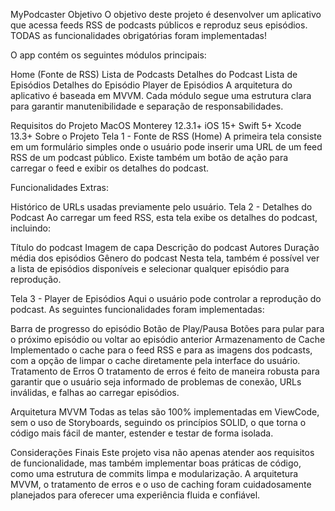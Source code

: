 MyPodcaster
Objetivo
O objetivo deste projeto é desenvolver um aplicativo que acessa feeds RSS de podcasts públicos e reproduz seus episódios. TODAS as funcionalidades obrigatórias foram implementadas!

O app contém os seguintes módulos principais:

Home (Fonte de RSS)
Lista de Podcasts
Detalhes do Podcast
Lista de Episódios
Detalhes do Episódio
Player de Episódios
A arquitetura do aplicativo é baseada em MVVM. Cada módulo segue uma estrutura clara para garantir manutenibilidade e separação de responsabilidades.

Requisitos do Projeto
MacOS Monterey 12.3.1+
iOS 15+
Swift 5+
Xcode 13.3+
Sobre o Projeto
Tela 1 - Fonte de RSS (Home)
A primeira tela consiste em um formulário simples onde o usuário pode inserir uma URL de um feed RSS de um podcast público. Existe também um botão de ação para carregar o feed e exibir os detalhes do podcast.

Funcionalidades Extras:

Histórico de URLs usadas previamente pelo usuário.
Tela 2 - Detalhes do Podcast
Ao carregar um feed RSS, esta tela exibe os detalhes do podcast, incluindo:

Título do podcast
Imagem de capa
Descrição do podcast
Autores
Duração média dos episódios
Gênero do podcast
Nesta tela, também é possível ver a lista de episódios disponíveis e selecionar qualquer episódio para reprodução.

Tela 3 - Player de Episódios
Aqui o usuário pode controlar a reprodução do podcast. As seguintes funcionalidades foram implementadas:

Barra de progresso do episódio
Botão de Play/Pausa
Botões para pular para o próximo episódio ou voltar ao episódio anterior
Armazenamento de Cache
Implementado o cache para o feed RSS e para as imagens dos podcasts, com a opção de limpar o cache diretamente pela interface do usuário.
Tratamento de Erros
O tratamento de erros é feito de maneira robusta para garantir que o usuário seja informado de problemas de conexão, URLs inválidas, e falhas ao carregar episódios.

Arquitetura MVVM
Todas as telas são 100% implementadas em ViewCode, sem o uso de Storyboards, seguindo os princípios SOLID, o que torna o código mais fácil de manter, estender e testar de forma isolada.

Considerações Finais
Este projeto visa não apenas atender aos requisitos de funcionalidade, mas também implementar boas práticas de código, como uma estrutura de commits limpa e modularização. A arquitetura MVVM, o tratamento de erros e o uso de caching foram cuidadosamente planejados para oferecer uma experiência fluida e confiável.
